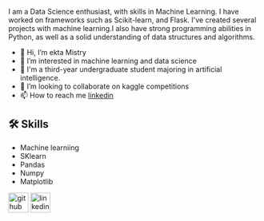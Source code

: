 I am a Data Science enthusiast, with skills in Machine Learning. I have worked on frameworks such as Scikit-learn, and Flask. I've created several projects with machine learning.I also have strong programming abilities in Python, as well as a solid understanding of data structures and algorithms.

- 👋 Hi, I’m ekta Mistry
- 👀 I’m interested in machine learning and data science 
- 🌱 I'm a third-year undergraduate student majoring in artificial intelligence.
- 💞️ I’m looking to collaborate on kaggle competitions
- 📫 How to reach me [linkedin](https://www.linkedin.com/in/ekta-mistry-b008a020b/ )


## 🛠 Skills
- Machine learniing 
- SKlearn 
- Pandas
- Numpy
- Matplotlib



[<img src='https://cdn.jsdelivr.net/npm/simple-icons@3.0.1/icons/github.svg' alt='github' height='40'>](https://github.com/ektamistry)
[<img src='https://cdn.jsdelivr.net/npm/simple-icons@3.0.1/icons/linkedin.svg' alt='linkedin' height='40'>](https://www.linkedin.com/in/ekta-mistry-b008a020b/ ) 

